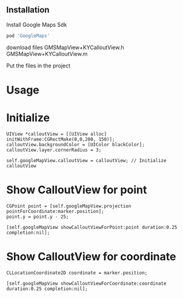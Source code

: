 ## Installation

Install Google Maps Sdk

```ruby
pod 'GoogleMaps'
```

download files
GMSMapView+KYCalloutView.h
GMSMapView+KYCalloutView.m

Put the files in the project

# Usage
# Initialize
```objc
UIView *calloutView = [[UIView alloc] initWithFrame:CGRectMake(0,0,200, 150)];
calloutView.backgroundColor = [UIColor blackColor];
calloutView.layer.cornerRadius = 3;

self.googleMapView.calloutView = calloutView; // Initialize calloutView
```
# Show CalloutView for point  
```objc
CGPoint point = [self.googleMapView.projection pointForCoordinate:marker.position];
point.y = point.y - 25;

[self.googleMapView showCalloutViewForPoint:point duration:0.25 completion:nil];
```

# Show CalloutView for coordinate
```objc
CLLocationCoordinate2D coordinate = marker.position;

[self.googleMapView showCalloutViewForCoordinate:coordinate duration:0.25 completion:nil];
```
